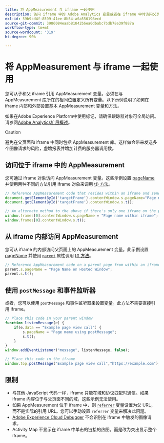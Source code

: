 ```yaml
---
title: 将 AppMeasurement 与 iframe 一起使用
description: 访问 iframe 中的 Adobe Analytics 变量或者在 iframe 中时访问父页面
exl-id: 59b9cd4f-8599-41ee-8b54-a6a556198ecd
source-git-commit: 3986084eaab81842b6ea0dbabc7bdb78e39f887a
workflow-type: tm+mt
source-wordcount: '319'
ht-degree: 90%

---
```


# 将 AppMeasurement 与 iframe 一起使用

您可从子和父 iframe 引用 AppMeasurement 变量。必须在与 AppMeasurement 库所在的相同位置定义所有变量。以下示例说明了如何在 iframe 内部和外部设置基本 AppMeasurement 变量和方法。

如果在Adobe Experience Platform中使用标记，请确保跟踪器对象可全局访问。 请参阅[Adobe Analytics扩展概述](https://experienceleague.adobe.com/docs/experience-platform/tags/extensions/adobe/analytics/overview.html)。

>[!CAUTION]
>
>避免在父页面和 iframe 中同时包括 AppMeasurement 库。这样做会带来发送多个图像请求的风险，虚增报表并增加计费的服务器调用数。

## 访问位于 iframe 中的 AppMeasurement

您可通过 iframe 对象访问 AppMeasurement 变量。这些示例设置 [pageName](../vars/page-vars/pagename.md) 并使用两种不同的方法引用 iframe 对象来调用 [t() 方法](../vars/functions/t-method.md)。

```js
// Reference AppMeasurement code that resides within an iframe and send an image request
document.getElementById('targetFrame').contentWindow.s.pageName="Page name within iframe";
document.getElementById('targetFrame').contentWindow.s.t();

// An alternate method to the above if there's only one iframe on the page
window.frames[0].contentWindow.s.pageName = "Page name within iframe";
window.frames[0].contentWindow.s.t();
```

## 从 iframe 内部访问 AppMeasurement

您可从 iframe 的内部访问父页面上的 AppMeasurement 变量。此示例设置 [pageName](../vars/page-vars/pagename.md) 并使用 [`parent`](https://www.w3schools.com/jsref/prop_win_parent.asp) 属性调用 [t() 方法](../vars/functions/t-method.md)。

```js
// Reference AppMeasurement code on a parent page from within an iframe and send an image request
parent.s.pageName = "Page Name on Hosted Window";
parent.s.t();
```

## 使用 `postMessage` 和事件监听器

或者，您可以使用 `postMessage` 和事件监听器来设置变量。此方法不需要直接引用 iframe。

```js
// Place this code in your parent window
function listenMessage(e) {
    if(e.data == "Example page view call") {
        s.pageName = "Page name using postMessage";
        s.t();
    }
}
window.addEventListener("message", listenMessage, false);

// Place this code in the iframe
window.top.postMessage("Example page view call","https://example.com");
```

## 限制

* 与其他 JavaScript 代码一样，iframe 只能在域和协议匹配时通信。如果 iframe 内容位于与父页面不同的域，这些示例无法使用。
* 如果 AppMeasurement 位于 iframe 中，则 [`referrer`](../vars/page-vars/referrer.md) 变量设置为父 URL，而不是实际的引用 URL。您可以手动设置 `referrer` 变量来解决此问题。
* [Adobe Experience Cloud Debugger](https://experienceleague.adobe.com/docs/debugger/using/experience-cloud-debugger.html?lang=zh-Hans) 不会识别在 iframe 中触发的图像请求。
* Activity Map 不显示在 iframe 中单击的链接的热图。而是改为突出显示整个 iframe。
